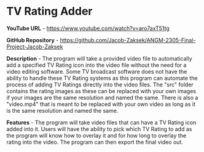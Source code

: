 # TV Rating Adder

**YouTube URL** - https://www.youtube.com/watch?v=aro7axT51tg

**GitHub Repository** - https://github.com/Jacob-Zaksek/ANGM-2305-Final-Project-Jacob-Zaksek

**Description** - The program will take a provided video file to automatically add a specified TV Rating icon into the video file without the need for a video editing software. Some TV broadcast software does not have the ability to handle these TV Rating systems as this program can automate the process of adding TV Ratings directly into the video files. The "src" folder contains the rating images as these can be replaced with your own images if your images are the same resolution and named the same. There is also a "video.mp4" that is meant to be replaced with your own video as long as it is the same resolution and named the same.

**Features** - The program will take video files that can have a TV Rating icon added into it. Users will have the ability to pick which TV Rating to add as the program will know how to overlay it and for how long to overlay the rating into the video. The program can then export the final video out.



